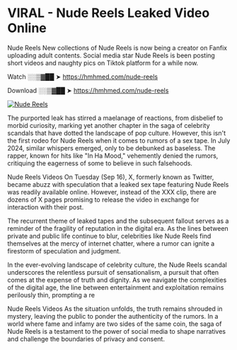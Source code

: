 # VIRAL - Nude Reels Leaked Video Online

Nude Reels New collections of Nude Reels is now being a creator on Fanfix uploading adult contents. Social media star Nude Reels is been posting short videos and naughty pics on Tiktok platform for a while now.

Watch ░░▒▓██ ➤ https://hmhmed.com/nude-reels

Download ░░▒▓██ ➤ https://hmhmed.com/nude-reels

[![Nude Reels](https://i.imgur.com/dJHk4Zq.gif)](https://hmhmed.com/nude-reels)

The purported leak has stirred a maelanage of reactions, from disbelief to morbid curiosity, marking yet another chapter in the saga of celebrity scandals that have dotted the landscape of pop culture. However, this isn't the first rodeo for Nude Reels when it comes to rumors of a sex tape. In July 2024, similar whispers emerged, only to be debunked as baseless. The rapper, known for hits like "In Ha Mood," vehemently denied the rumors, critiquing the eagerness of some to believe in such falsehoods.

Nude Reels Videos
On Tuesday (Sep 16), X, formerly known as Twitter, became abuzz with speculation that a leaked sex tape featuring Nude Reels was readily available online. However, instead of the XXX clip, there are dozens of X pages promising to release the video in exchange for interaction with their post.

The recurrent theme of leaked tapes and the subsequent fallout serves as a reminder of the fragility of reputation in the digital era. As the lines between private and public life continue to blur, celebrities like Nude Reels find themselves at the mercy of internet chatter, where a rumor can ignite a firestorm of speculation and judgment.

In the ever-evolving landscape of celebrity culture, the Nude Reels scandal underscores the relentless pursuit of sensationalism, a pursuit that often comes at the expense of truth and dignity. As we navigate the complexities of the digital age, the line between entertainment and exploitation remains perilously thin, prompting a re

Nude Reels Videos
As the situation unfolds, the truth remains shrouded in mystery, leaving the public to ponder the authenticity of the rumors. In a world where fame and infamy are two sides of the same coin, the saga of Nude Reels is a testament to the power of social media to shape narratives and challenge the boundaries of privacy and consent.